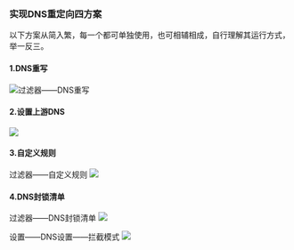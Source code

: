 ### 实现DNS重定向四方案

以下方案从简入繁，每一个都可单独使用，也可相辅相成，自行理解其运行方式，举一反三。

#### 1.DNS重写

![过滤器——DNS重写](https://www.nicoimg.com/file/nicoimg/dnscx.png)

#### 2.设置上游DNS

![](https://www.nicoimg.com/file/nicoimg/sydns.png)

#### 3.自定义规则

过滤器——自定义规则
![](https://www.nicoimg.com/file/nicoimg/zdygz.png)

#### 4.DNS封锁清单

过滤器——DNS封锁清单
![](https://www.nicoimg.com/file/nicoimg/fsqd.png)

设置——DNS设置——拦截模式
![](https://www.nicoimg.com/file/nicoimg/ljms.png)

